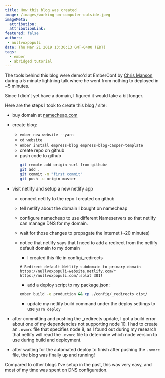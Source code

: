 ```yaml
---
title: How this blog was created
image: /images/working-on-computer-outside.jpeg
imageMeta:
  attribution:
  attributionLink:
featured: false
authors:
 - nullvoxpopuli
date: Thu Mar 21 2019 13:30:13 GMT-0400 (EDT)
tags:
  - ember
  - abridged tutorial
---
```


The tools behind this blog were demo'd at EmberConf by [Chris Manson](https://twitter.com/real_ate) during a 5 minute lightning talk where he went from nothing to deployed in ~5 minutes.

Since I didn't yet have a domain, I figured it would take a bit longer.

Here are the steps I took to create this blog / site:
- buy domain at [namecheap.com](namecheap.com)
- create blog:
    - `ember new website --yarn`
    - `cd website`
    - `ember install empress-blog empress-blog-casper-template`
    - create repo on github
    - push code to github
      ```bash
      git remote add origin <url from github>
      git add .
      git commit -m "first commit"
      git push -u origin master
      ```

- visit netlify and setup a new netlify app
    - connect netlify to the repo I created on github
    - tell netlify about the domain I bought on namecheap
    - configure namecheap to use different Nameservers so that netlify can manage DNS for my domain.
    - wait for those changes to propagate the internet (~20 minutes)
    - notice that netlify says that I need to add a redirect from the netlify default domain to my domain
        - I created this file in config/_redirects

        ```
        # Redirect default Netlify subdomain to primary domain
        https://nullvoxpopuli-website.netlify.com/* https://nullvoxpopuli.com/:splat 301!
        ```
        - add a deploy script to my package.json:
        ```bash
        ember build -e production && cp ./config/_redirects dist/
        ```
        - update my netlify build command under the deploy settings to use `yarn deploy`
- after committing and pushing the _redirects update, I got a build error about one of my dependencies not supporting node 10. I had to create an `.nvmrc` file that specifies node 8, as I found out during my research that netlify will read the `.nvmrc` file to determine which node version to use during build and deployment.
- after waiting for the automated deploy to finish after pushing the `.nvmrc` file, the blog was finally up and running!

Compared to other blogs I've setup in the past, this was very easy, and most of my time was spent on DNS configuration.
